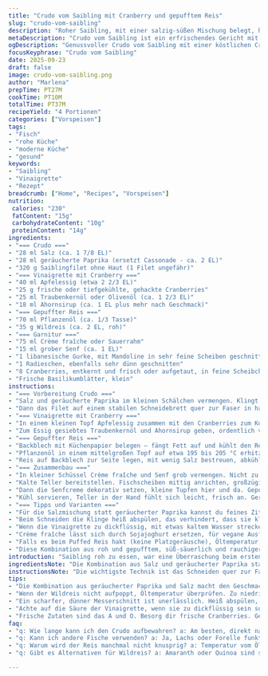 ```yaml
---
title: "Crudo vom Saibling mit Cranberry und gepufftem Reis"
slug: "crudo-vom-saibling"
description: "Roher Saibling, mit einer salzig-süßen Mischung belegt, hauchdünn geschnitten. Crunch vom selbstgemachten, gepufften Wildreis. Herb-säuerliche Vinaigrette aus Apfelessig und frischen Cranberries, abgerundet mit Ahornsirup. Frische Scheiben von Gurke und Radieschen, samt cremiger Senfcreme – alles auf kühlen Tellern serviert. Modifiziert mit geräucherter Paprika statt Cassonade, für eine subtile Tiefe und Aroma. Schrittführung auf sensorische Wahrnehmungen abgestimmt, wie das Knacken des Reises und das richtige Schneiden des Fisches quer zur Faser. Ohne Gluten, Milchprodukte und Eier, auf frische Zutaten konzentriert, zeitlich variabel – Planung zwischen 30 und 40 Minuten möglich."
metaDescription: "Crudo vom Saibling ist ein erfrischendes Gericht mit süß-saurer Cranberry-Vinaigrette; serviert mit gepufftem Reis und knackigem Gemüse"
ogDescription: "Genussvoller Crudo vom Saibling mit einer köstlichen Cranberry-Vinaigrette und knusprigem Reis; ideal für feine Anlässe"
focusKeyphrase: "Crudo vom Saibling"
date: 2025-09-23
draft: false
image: crudo-vom-saibling.png
author: "Marlena"
prepTime: PT27M
cookTime: PT10M
totalTime: PT37M
recipeYield: "4 Portionen"
categories: ["Vorspeisen"]
tags:
- "Fisch"
- "rohe Küche"
- "moderne Küche"
- "gesund"
keywords:
- "Saibling"
- "Vinaigrette"
- "Rezept"
breadcrumb: ["Home", "Recipes", "Vorspeisen"]
nutrition: 
 calories: "230"
 fatContent: "15g"
 carbohydrateContent: "10g"
 proteinContent: "14g"
ingredients:
- "=== Crudo ==="
- "28 ml Salz (ca. 1 7/8 EL)"
- "28 ml geräucherte Paprika (ersetzt Cassonade - ca. 2 EL)"
- "320 g Saiblingfilet ohne Haut (1 Filet ungefähr)"
- "=== Vinaigrette mit Cranberry ==="
- "40 ml Apfelessig (etwa 2 2/3 EL)"
- "25 g frische oder tiefgekühlte, gehackte Cranberries"
- "25 ml Traubenkernöl oder Olivenöl (ca. 1 2/3 EL)"
- "18 ml Ahornsirup (ca. 1 EL plus mehr nach Geschmack)"
- "=== Gepuffter Reis ==="
- "70 ml Pflanzenöl (ca. 1/3 Tasse)"
- "35 g Wildreis (ca. 2 EL, roh)"
- "=== Garnitur ==="
- "75 ml Crème fraîche oder Sauerrahm"
- "15 ml grober Senf (ca. 1 EL)"
- "1 libanesische Gurke, mit Mandoline in sehr feine Scheiben geschnitten"
- "1 Radieschen, ebenfalls sehr dünn geschnitten"
- "8 Cranberries, entkernt und frisch oder aufgetaut, in feine Scheibchen geschnitten"
- "Frische Basilikumblätter, klein"
instructions:
- "=== Vorbereitung Crudo ==="
- "Salz und geräucherte Paprika im kleinen Schälchen vermengen. Klingt seltsam, ergibt aber eine feine Kombi aus Würze und leichter Süße mit rauchiger Note – das brauchst du. Den Saibling auf einer sauberen Glasplatte oder einem Teller mit der flachen Seite nach unten positionieren. Die Salz-Paprika-Mischung großzügig und gleichmäßig darauf verteilen, sanft andrücken. Abdecken mit Frischhaltefolie, für mindestens 50 bis 65 Minuten kaltstellen. Das Salz verändert die Textur, leicht fester, fast wie ein Ceviche, ohne zu garen. Danach den Fisch gründlich mit kaltem Wasser abspülen, besonders wichtig, sonst wird er zu salzig. Gut abtupfen mit Küchenpapier – trocken soll er sein, sonst verwässert die Vinaigrette später. Bleibt gut und schneidet besser, wenn er gut trocken ist."
- "Dann das Filet auf einem stabilen Schneidebrett quer zur Faser in hauchdünne Scheiben schneiden – gerade mal ein kleines Messer mit dünner, scharfer Klinge, ca. 30° Winkel zum Brett. Nicht drücken, sondern mit schnellen, sauberen Zügen schneiden. Fädenmäßig geschnitten schmecken die Häppchen viel zarter. Auf einen kalten Teller auslegen, Frischhaltefolie auflegen, bis zur Verwendung in den Kühlschrank. So bleibt die Temperatur beständig, Textur frisch."
- "=== Vinaigrette mit Cranberry ==="
- "In einem kleinen Topf Apfelessig zusammen mit den Cranberries zum Kochen bringen. Sobald die Masse blubbert, vom Herd nehmen und leicht abkühlen lassen. Mit Deckel bedeckt, etwa 25 bis 35 Minuten kalt stellen. Die Essigmischung wird intensiv säuerlich, aber die Cranberrys geben Süße und Frucht zugleich. Danach durch ein feinmaschiges Sieb gießen, mit einem Löffel die Cranberries gut ausdrücken, Kerne entfernen. Übrig bleibt ein aromatischer Essig, dickflüssig fast."
- "Zum Essig gesiebtes Traubenkernöl und Ahornsirup geben, ordentlich verrühren. Im Gegensatz zu Zucker, bringt Ahornsirup mehr Tiefe, harmoniert mit geräuchertem Salz hervorragend. Abschmecken! Sollte süßer sein? Noch ein wenig mehr Ahornsirup rein. Das Ganze kalt vor der Verwendung parken, sonst verliert der Fisch seine Frische."
- "=== Gepuffter Reis ==="
- "Backblech mit Küchenpapier belegen – fängt Fett auf und kühlt den Reis ab. Großen hitzebeständigen Sieb über eine feuerfeste Schüssel hängen, so kannst du den Reis abtropfen lassen ohne Schlieren."
- "Pflanzenöl in einem mittelgroßen Topf auf etwa 195 bis 205 °C erhitzen (ein Stück Reis hineinwerfen; wenn es sofort laut knallt und platzt, perfekt). Den Wildreis einstreuen, ständig rühren, damit nichts anbrennt und alle Körner richtig aufplatzen. Achtung, heißes Öl spritzt, Schutz ist ratsam! Sobald kein Knall mehr, das ganze sofort durch den Sieb in das bereitgestellte Gefäß abtropfen lassen."
- "Reis auf Backblech zur Seite legen, mit wenig Salz bestreuen, abkühlen lassen, bis er knusprig ist. Hält dich circa eine Woche luftig verschlossen, super für Salate, Suppe oder schnelle Snacks. Tipp: Wenn du keinen Wildreis hast, probier mal Vollkornreis – pufft auch, nur braucht etwas mehr Zeit."
- "=== Zusammenbau ==="
- "In kleiner Schüssel Crème fraîche und Senf grob vermengen. Nicht zu lange rühren, soll luftig bleiben und cremig. Du kannst die Mischung in einen Spritzbeutel mit kleiner glatter Tülle füllen; macht optisch was her, aber einfache Löffelportionen funktionieren auch gut."
- "Kalte Teller bereitstellen. Fischscheiben mittig anrichten, großzügig mit Cranberry-Vinaigrette beträufeln – nicht zu viel, nur, damit der Fisch glänzt und das Aroma trägt."
- "Dann die Senfcreme dekorativ setzen, kleine Tupfen hier und da. Gepuffter Reis drüberstreuen – Kontrast aus weich und knusprig! Frische Gurken-, Radieschenscheibchen und Cranberryringe locker verteilen, die scharfe Frische fängt den Gaumen. Zum Schluss Basilikumblätter drauf, nicht zu viele, geben frische Kräuternoten."
- "Kühl servieren, Teller in der Hand fühlt sich leicht, frisch an. Geräucherter Geschmack und süß-säuerliche Nuancen verweben sich, vor allem mit Fingerspitzengefühl beim Salzen des Reises und Vinaigrette. Nicht überwürzen."
- "=== Tipps und Varianten ==="
- "Für die Salzmischung statt geräucherter Paprika kannst du feines Zitronenabrieb zugeben. Mit Limettensaft statt Apfelessig experimentieren - saurer, exotischer. Wildreis durch Amaranth oder gepufften Quinoa ersetzen, schmeckt auch! Zum Fisch passt Lachsfilet locker, wenn kein Saibling greifbar."
- "Beim Schneiden die Klinge heiß abspülen, das verhindert, dass sie klebt. So bleiben dünne Scheiben, statt zerreißendes Filet entstehen zu lassen."
- "Wenn die Vinaigrette zu dickflüssig, mit etwas kaltem Wasser strecken. Bei zu wenig Säure frischen Essig geben. Immer lieber nachschmecken, kleine Schritte."
- "Crème fraîche lässt sich durch Sojajoghurt ersetzen, für vegane Ausführung, aber die Textur wird flüssiger. Da kannst du mit mehr Senf oder etwas Tahin nachwürzen."
- "Falls es beim Puffed Reis hakt (keine Platzgeräusche), Öltemperatur prüfen, geduldig sein. Reis darf nicht braun werden, sonst bitter."
- "Diese Kombination aus roh und gepufftem, süß-säuerlich und rauchiger Würze arbeitet mit großer Spannung. Und das ganz ohne Milch, Gluten, Eier oder Nüsse. Praktisch für Allergiker oder experimentierfreudige Köche."
introduction: "Saibling roh zu essen, war eine Überraschung beim ersten Versuch. Die Mischung aus Salz und geräucherter Paprika bringt Tiefe, die zu den fruchtigen Cranberrys passt, die Vinaigrette ausgewogen zwischen süß und sauer. Beim Wildreis auf das richtige Aufpoppen achten, das macht den Kick beim Essen. Kein Schneiden quer zur Faser heißt zäh im Mund. Das Timing spielt eine Rolle, frisch servieren, kühle Schalen nehmen dem Gericht die Schwere. Die Kombination Texturen mit stillen Aromen lebt von kleinen Nuancen. Kein Gericht fürs schnelle Abendessen, aber eine Erfahrung wert."
ingredientsNote: "Die Kombination aus Salz und geräucherter Paprika statt braunem Zucker bringt nicht nur Süße, sondern auch rauchige Tiefe. Frische oder gefrorene Cranberries, beide gehen, bei Tiefkühlware aber vorher gut auftauen und abtropfen lassen. Saibling ist mild, kann durch Forelle oder Lachs ersetzt werden, wobei Lachs etwas öliger ist und die Vinaigrette stärker braucht. Für die Säure keine Angst vor viel Essig, hier gleicht Ahornsirup das aus – leckere Balance. Wildreis unbedingt roh verwenden; vorgegartes Korn pufft nicht mehr auf. Pflanzenöl sollte hoch erhitzbar sein, z.B. Traubenkern oder Sonnenblumenöl."
instructionsNote: "Die wichtigste Technik ist das Schneiden quer zur Faser, hauchdünn. Gibt dem Crudo diese zarte Textur. Je länger das Salz einwirkt, desto mehr verändert sich die Struktur. Nicht länger als eine Stunde, sonst ist der Fisch zu fest und salzig. Pflanzliches Öl zum Reis puffen auf 200 Grad, mehr nicht; sonst verbrennt der Reis. Beim Vinaigrette kochen aufpassen, Essig schnell überhitzt und wird hart – beherzt beobachten. Garnieren kurz vor dem Servieren – sonst ist die Frische weg. Mit einem Spritzbeutel die Senfcreme setzen, sieht eleganter aus als mit Löffel. Auf bunte Teller verzichten, neutrale, um die Farben zu betonen. Auf widerspenstigen Reis kontrolliert den Puffgrad am besten durch Probieren."
tips:
- "Die Kombination aus geräucherter Paprika und Salz macht den Geschmack intensiv – probierend anpassen. Zuerst mit wenig beginnen. Bei zu starkem Rauchgeschmack, weniger nutzen."
- "Wenn der Wildreis nicht aufpoppt, Öltemperatur überprüfen. Zu niedrig, kein Geräusch, also Geduld haben. Öle können unterschiedlich reagieren; hoch erhitzbare Sorten sind entscheidend."
- "Ein scharfer, dünner Messerschnitt ist unerlässlich. Heiß abspülen, um Kleben zu vermeiden; das sorgt für sehr dünne Scheiben. Zeit nehmen beim Schneiden; das ist wichtig für die Textur."
- "Achte auf die Säure der Vinaigrette, wenn sie zu dickflüssig sein sollte, einfach mit kaltem Wasser strecken. Frischen Essig probieren bei zu wenig Säure; macht die Sauce lebendiger."
- "Frische Zutaten sind das A und O. Besorg dir frische Cranberries. Gefrorene können, aber gut abtropfen lassen. Für Veganer kann man Crème fraîche durch Sojajoghurt ersetzen."
faq:
- "q: Wie lange kann ich den Crudo aufbewahren? a: Am besten, direkt nach der Zubereitung essen. Falls Reste bleiben, im Kühlschrank, aber nur einen Tag. Frisch ist besser."
- "q: Kann ich andere Fische verwenden? a: Ja, Lachs oder Forelle funktionieren gut. Achte auf die Textur. Lachs ist öliger, eventuell mehr Vinaigrette nötig."
- "q: Warum wird der Reis manchmal nicht knusprig? a: Temperatur vom Öl zu niedrig. Öl muss schnell heiß sein, klär das. Brauchen Geduld und Aufmerksamkeit beim Puffen."
- "q: Gibt es Alternativen für Wildreis? a: Amaranth oder Quinoa sind super. Diese brauchen aber vielleicht weniger Zeit. Achte auf die Konsistenz beim Puffen."

---
```

